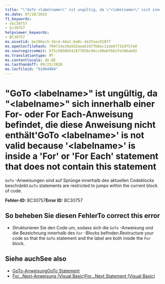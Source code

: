 ```yaml
---
title: "\"GoTo <labelname>\" ist ungültig, da \"<labelname>\" sich innerhalb einer For- oder For Each-Anweisung befindet, die diese Anweisung nicht enthält"
ms.date: 07/20/2015
f1_keywords:
- vbc30757
- bc30757
helpviewer_keywords:
- BC30757
ms.assetid: be28bec5-1bc4-4da1-ba0c-4e3faac81077
ms.openlocfilehash: f94714e36a932aea61977b0ac11de077324f57e0
ms.sourcegitcommit: bf5c5850654187705bc94cc40ebfb62fe346ab02
ms.translationtype: MT
ms.contentlocale: de-DE
ms.lasthandoff: 09/23/2020
ms.locfileid: "91064084"
---
```

# <a name="goto-labelname-is-not-valid-because-labelname-is-inside-a-for-or-for-each-statement-that-does-not-contain-this-statement"></a><span data-ttu-id="84db3-102">"GoTo \<labelname>" ist ungültig, da "\<labelname>" sich innerhalb einer For- oder For Each-Anweisung befindet, die diese Anweisung nicht enthält</span><span class="sxs-lookup"><span data-stu-id="84db3-102">'GoTo \<labelname>' is not valid because '\<labelname>' is inside a 'For' or 'For Each' statement that does not contain this statement</span></span>

<span data-ttu-id="84db3-103">`GoTo` -Anweisungen sind auf Sprünge innerhalb des aktuellen Codeblocks beschränkt.</span><span class="sxs-lookup"><span data-stu-id="84db3-103">`GoTo` statements are restricted to jumps within the current block of code.</span></span>  
  
 <span data-ttu-id="84db3-104">**Fehler-ID:** BC30757</span><span class="sxs-lookup"><span data-stu-id="84db3-104">**Error ID:** BC30757</span></span>  
  
## <a name="to-correct-this-error"></a><span data-ttu-id="84db3-105">So beheben Sie diesen Fehler</span><span class="sxs-lookup"><span data-stu-id="84db3-105">To correct this error</span></span>  
  
- <span data-ttu-id="84db3-106">Strukturieren Sie den Code um, sodass sich die `GoTo` -Anweisung und die Bezeichnung innerhalb des `For` -Blocks befinden.</span><span class="sxs-lookup"><span data-stu-id="84db3-106">Restructure your code so that the `GoTo` statement and the label are both inside the `For` block.</span></span>  
  
## <a name="see-also"></a><span data-ttu-id="84db3-107">Siehe auch</span><span class="sxs-lookup"><span data-stu-id="84db3-107">See also</span></span>

- [<span data-ttu-id="84db3-108">GoTo-Anweisung</span><span class="sxs-lookup"><span data-stu-id="84db3-108">GoTo Statement</span></span>](../language-reference/statements/goto-statement.md)
- [<span data-ttu-id="84db3-109">For...Next-Anweisung (Visual Basic)</span><span class="sxs-lookup"><span data-stu-id="84db3-109">For...Next Statement (Visual Basic)</span></span>](../language-reference/statements/for-next-statement.md)
